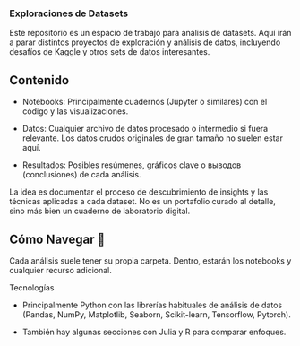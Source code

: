 ### Exploraciones de Datasets

Este repositorio es un espacio de trabajo para análisis de datasets. Aquí irán a parar distintos proyectos de exploración y análisis de datos, incluyendo desafíos de Kaggle y otros sets de datos interesantes.

## Contenido

- Notebooks: Principalmente cuadernos (Jupyter o similares) con el código y las visualizaciones.

- Datos: Cualquier archivo de datos procesado o intermedio si fuera relevante. Los datos crudos originales de gran tamaño no suelen estar aquí.

- Resultados: Posibles resúmenes, gráficos clave o выводов (conclusiones) de cada análisis.

La idea es documentar el proceso de descubrimiento de insights y las técnicas aplicadas a cada dataset. No es un portafolio curado al detalle, sino más bien un cuaderno de laboratorio digital.

## Cómo Navegar 📁

Cada análisis suele tener su propia carpeta. Dentro, estarán los notebooks y cualquier recurso adicional.

Tecnologías

- Principalmente Python con las librerías habituales de análisis de datos (Pandas, NumPy, Matplotlib, Seaborn, Scikit-learn, Tensorflow, Pytorch).

- También hay algunas secciones con Julia y R para comparar enfoques.
